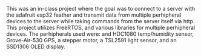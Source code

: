This was an in-class project where the goal was to connect to a server with the adafruit esp32 feather and transmit data from multiple perhipheral devices to the server while taking commands from the server itself via http.
This project utilizes FreeRTOS, and various libraries for multiple perhipheral devices.
The perhipherals used were: and HDC1080 temp/humidity sensor, Grove-Air-530 GPS, a stepper motor, a TSL2591 light sensor, and an SSD1306 OLED display.
